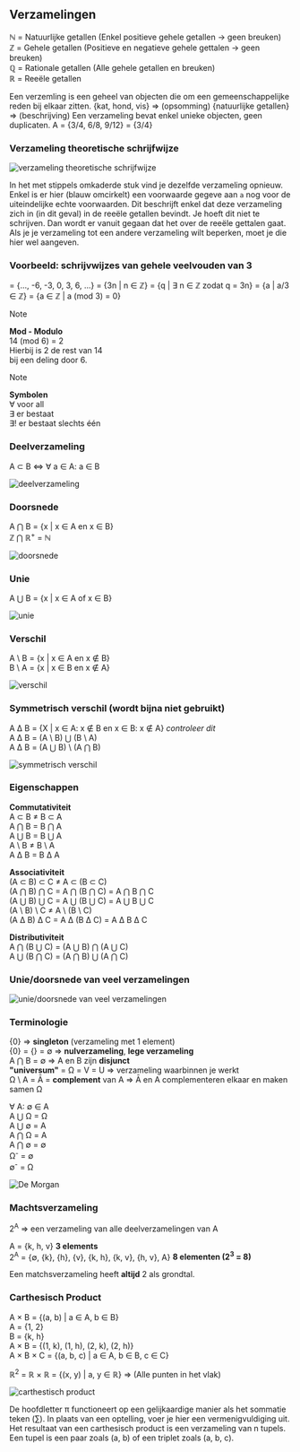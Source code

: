 ## Verzamelingen
ℕ = Natuurlijke getallen (Enkel positieve gehele getallen -> geen breuken)  
ℤ = Gehele getallen (Positieve en negatieve gehele gettalen -> geen breuken)  
ℚ = Rationale getallen (Alle gehele getallen en breuken)  
ℝ = Reeële getallen  

Een verzemling is een geheel van objecten die om een gemeenschappelijke reden bij elkaar zitten.
{kat, hond, vis} => (opsomming)
{natuurlijke getallen} => (beschrijving)
Een verzameling bevat enkel unieke objecten, geen duplicaten.
A = {3/4, 6/8, 9/12} = {3/4}

### Verzameling theoretische schrijfwijze
![verzameling theoretische schrijfwijze](assets/verzameling_theoretische_schrijfwijze.png)

In het met stippels omkaderde stuk vind je dezelfde verzameling opnieuw. Enkel is er hier (blauw omcirkelt) een voorwaarde gegeve aan `a` nog voor de uiteindelijke echte voorwaarden. Dit beschrijft enkel dat deze verzameling zich in (in dit geval) in de reeële getallen bevindt. Je hoeft dit niet te schrijven. Dan wordt er vanuit gegaan dat het over de reeële gettalen gaat. Als je je verzameling tot een andere verzameling wilt beperken, moet je die hier wel aangeven.

### Voorbeeld: schrijvwijzes van gehele veelvouden van 3
= {..., -6, -3, 0, 3, 6, ...}
= {3n | n ∈ ℤ}
= {q | ∃ n ∈ ℤ zodat q = 3n}
= {a | a/3 ∈ ℤ}
= {a ∈ ℤ | a (mod 3) = 0}

> [!NOTE]
> **Mod - Modulo**   
> 14 (mod 6) = 2  
> Hierbij is 2 de rest van 14   
> bij een deling door 6.    

> [!NOTE]
> **Symbolen**    
> ∀ voor all    
> ∃ er bestaat    
> ∃! er bestaat slechts één  

### Deelverzameling
A ⊂ B ⇔ ∀ a ∈ A: a ∈ B

![deelverzameling](assets/deelverzameling.png)

### Doorsnede
A ⋂ B = {x | x ∈ A en x ∈ B}  
ℤ ⋂ ℝ<sup>+</sup> = ℕ

![doorsnede](assets/doorsnede.png)

### Unie
A ⋃ B = {x | x ∈ A of x ∈ B}

![unie](assets/unie.png)

### Verschil
A \ B = {x | x ∈ A en x ∉ B}  
B \ A = {x | x ∈ B en x ∉ A}

![verschil](assets/verschil.png)

### Symmetrisch verschil (wordt bijna niet gebruikt)
A ∆ B = {X | x ∈ A: x ∉ B en x ∈ B: x ∉ A} _controleer dit_  
A ∆ B = (A \ B) ⋃ (B \ A)  
A ∆ B = (A ⋃ B) \ (A ⋂ B)

![symmetrisch verschil](assets/symmetrisch_verschil.png)

### Eigenschappen
**Commutativiteit**  
A ⊂ B ≠ B ⊂ A  
A ⋂ B = B ⋂ A  
A ⋃ B = B ⋃ A  
A \ B ≠ B \ A  
A ∆ B = B ∆ A  

**Associativiteit**  
(A ⊂ B) ⊂ C ≠ A ⊂ (B ⊂ C)  
(A ⋂ B) ⋂ C = A ⋂ (B ⋂ C) = A ⋂ B ⋂ C  
(A ⋃ B) ⋃ C = A ⋃ (B ⋃ C) = A ⋃ B ⋃ C  
(A \ B) \ C ≠ A \ (B \ C)  
(A ∆ B) ∆ C = A ∆ (B ∆ C) = A ∆ B ∆ C  

**Distributiviteit**  
A ⋂ (B ⋃ C) = (A ⋃ B) ⋂ (A ⋃ C)  
A ⋃ (B ⋂ C) = (A ⋂ B) ⋃ (A ⋂ C)  

### Unie/doorsnede van veel verzamelingen
![unie/doorsnede van veel verzamelingen](assets/unie_doorsnede_veel_verzamelingen.png)

### Terminologie
{0}                           => __singleton__ (verzameling met 1 element)  
{0} = {} = ∅                  => __nulverzameling__, __lege verzameling__  
A ⋂ B = ∅                     => A en B zijn __disjunct__  
**"universum"** = Ω = V = U       => verzameling waarbinnen je werkt  
Ω \ A = Ᾱ = **complement** van A  => Ᾱ en A complementeren elkaar en maken samen Ω  

∀ A: ∅ ∈ A  
A ⋃ Ω = Ω  
A ⋃ ∅ = A  
A ⋂ Ω = A  
A ⋂ ∅ = ∅  
Ω<sup>-</sup> = ∅  
∅<sup>-</sup> = Ω

![De Morgan](assets/de_morgan.png)

### Machtsverzameling
2<sup>A</sup> => een verzameling van alle deelverzamelingen van A

A = {k, h, v} **3 elements**  
2<sup>A</sup> = {∅, {k}, {h}, {v}, {k, h}, {k, v}, {h, v}, A} **8 elementen (2<sup>3</sup> = 8)**

Een matchsverzameling heeft __altijd__ 2 als grondtal.

### Carthesisch Product
A × B = {(a, b) | a ∈ A, b ∈ B}  
A = {1, 2}  
B = {k, h}  
A × B = {(1, k), (1, h), (2, k), (2, h)}  
A × B × C = {(a, b, c) | a ∈ A, b ∈ B, c ∈ C}  

ℝ<sup>2</sup> = ℝ × ℝ = {(x, y) | a, y ∈ ℝ}                     => (Alle punten in het vlak)

![carthestisch product](assets/carthesisch_product.png)

De hoofdletter π functioneert op een gelijkaardige manier als het sommatie teken (∑). In plaats van een optelling, voer je hier een vermenigvuldiging uit. Het resultaat van een carthesisch product is een verzameling van n tupels. Een tupel is een paar zoals (a, b) of een triplet zoals (a, b, c).

